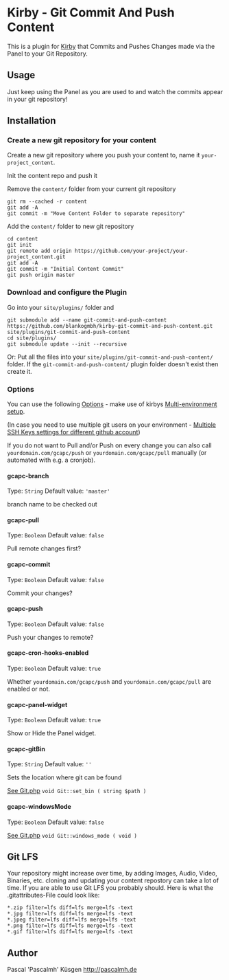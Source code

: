 # Kirby - Git Commit And Push Content

This is a plugin for [Kirby](http://getkirby.com/) that Commits and Pushes Changes made via the Panel to your Git Repository.

## Usage 

Just keep using the Panel as you are used to and watch the commits appear in your git repository!

## Installation

### Create a new git repository for your content

Create a new git repository where you push your content to, name it `your-project_content`.

Init the content repo and push it

Remove the `content/` folder from your current git repository
```
git rm --cached -r content
git add -A
git commit -m "Move Content Folder to separate repository"
``` 

Add the `content/` folder to new git repository

```
cd content
git init
git remote add origin https://github.com/your-project/your-project_content.git
git add -A
git commit -m "Initial Content Commit"
git push origin master
```

### Download and configure the Plugin

Go into your `site/plugins/` folder and  
```
git submodule add --name git-commit-and-push-content https://github.com/blankogmbh/kirby-git-commit-and-push-content.git site/plugins/git-commit-and-push-content
cd site/plugins/
git submodule update --init --recursive
```

Or: Put all the files into your `site/plugins/git-commit-and-push-content/` folder. If the `git-commit-and-push-content/` plugin folder doesn't exist then create it.

### Options

You can use the following [Options](http://getkirby.com/docs/advanced/options) - make use of kirbys [Multi-environment setup](http://getkirby.com/blog/multi-environment-setup).

(In case you need to use multiple git users on your environment - [Multiple SSH Keys settings for different github account](https://gist.github.com/jexchan/2351996))

If you do not want to Pull and/or Push on every change you can also call `yourdomain.com/gcapc/push` or `yourdomain.com/gcapc/pull` manually (or automated with e.g. a cronjob).

#### gcapc-branch
Type: `String`
Default value: `'master'`

branch name to be checked out

#### gcapc-pull
Type: `Boolean`
Default value: `false`
 
Pull remote changes first?

#### gcapc-commit
Type: `Boolean`
Default value: `false`
 
Commit your changes?

#### gcapc-push
Type: `Boolean`
Default value: `false`
 
Push your changes to remote?

#### gcapc-cron-hooks-enabled
Type: `Boolean`
Default value: `true`

Whether `yourdomain.com/gcapc/push` and `yourdomain.com/gcapc/pull` are enabled or not.

#### gcapc-panel-widget
Type: `Boolean`
Default value: `true`

Show or Hide the Panel widget. 

#### gcapc-gitBin
Type: `String`
Default value: `''`

Sets the location where git can be found 

[See Git.php](http://kbjr.github.io/Git.php/) `void Git::set_bin ( string $path )`

#### gcapc-windowsMode
Type: `Boolean`
Default value: `false`

[See Git.php](http://kbjr.github.io/Git.php/) `void Git::windows_mode ( void )`

## Git LFS
Your repository might increase over time, by adding Images, Audio, Video, Binaries, etc. 
cloning and updating your content repostory can take a lot of time. If you are able to use
Git LFS you probably should. Here is what the .gitattributes-File could look like:

```
*.zip filter=lfs diff=lfs merge=lfs -text
*.jpg filter=lfs diff=lfs merge=lfs -text
*.jpeg filter=lfs diff=lfs merge=lfs -text
*.png filter=lfs diff=lfs merge=lfs -text
*.gif filter=lfs diff=lfs merge=lfs -text
```

## Author

Pascal 'Pascalmh' Küsgen <http://pascalmh.de>
